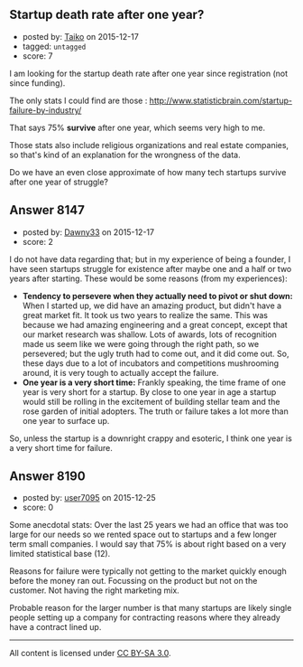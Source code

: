 ## Startup death rate after one year?

- posted by: [Taiko](https://stackexchange.com/users/334941/taiko) on 2015-12-17
- tagged: `untagged`
- score: 7

I am looking for the startup death rate after one year since registration (not since funding).

The only stats I could find are those : http://www.statisticbrain.com/startup-failure-by-industry/

That says 75% **survive** after one year, which seems very high to me.

Those stats also include religious organizations and real estate companies, so that's kind of an explanation for the wrongness of the data.

Do we have an even close approximate of how many tech startups survive after one year of struggle?


## Answer 8147

- posted by: [Dawny33](https://stackexchange.com/users/6444670/dawny33) on 2015-12-17
- score: 2

I do not have data regarding that; but in my experience of being a founder, I have seen startups struggle for existence after maybe one and a half or two years after starting. These would be some reasons (from my experiences):

 - **Tendency to persevere when they actually need to pivot or shut down:** When I started up, we did have an amazing product, but didn't have a great market fit. It took us two years to realize the same. This was because we had amazing engineering and a great concept, except that our market research was shallow. Lots of awards, lots of recognition made us seem like we were going through the right path, so we persevered; but the ugly truth had to come out, and it did come out. So, these days due to a lot of incubators and competitions mushrooming around, it is very tough to actually accept the failure.
 - **One year is a very short time:** Frankly speaking, the time frame of one year is very short for a startup. By close to one year in age a startup would still be rolling in the excitement of building stellar team and the rose garden of initial adopters. The truth or failure takes a lot more than one year to surface up.


So, unless the startup is a downright crappy and esoteric, I think one year is a very short time for failure.


## Answer 8190

- posted by: [user7095](https://stackexchange.com/users/7527516/user7095) on 2015-12-25
- score: 0

Some anecdotal stats:  Over the last 25 years we had an office that was too large for our needs so we rented space out to startups and a few longer term small companies.  I would say that 75% is about right based on a very limited statistical base (12).

Reasons for failure were typically not getting to the market quickly enough before the money ran out.  Focussing on the product but not on the customer.  Not having the right marketing mix.     

Probable reason for the larger number is that many startups are likely single people setting up a company for contracting reasons where they already have a contract lined up.  





---

All content is licensed under [CC BY-SA 3.0](https://creativecommons.org/licenses/by-sa/3.0/).
